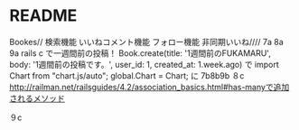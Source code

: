 # README

Bookes//
検索機能
いいねコメント機能
フォロー機能
非同期いいね////
7a 8a 9a
rails c で一週間前の投稿！
Book.create(title: '1週間前のFUKAMARU', body: '1週間前の投稿です。', user_id: 1, created_at: 1.week.ago)
で
import Chart from "chart.js/auto";
global.Chart = Chart; 
に
7b8b9b
８c  http://railman.net/railsguides/4.2/association_basics.html#has-manyで追加されるメソッド

９c
